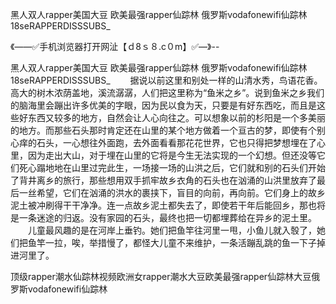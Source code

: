 黑人双人rapper美国大豆
欧美最强rapper仙踪林
俄罗斯vodafonewifi仙踪林
18seRAPPERDISSSUBS_


《——✅手机浏览器打开网沚【ｄ8ｓ８.c０m】✅—》--

黑人双人rapper美国大豆
欧美最强rapper仙踪林
俄罗斯vodafonewifi仙踪林
18seRAPPERDISSSUBS_
　　据说以前这里和别处一样的山清水秀，鸟语花香。高大的树木浓荫盖地，溪流潺潺，人们把这里称为“鱼米之乡”。说到鱼米之乡我们的脑海里会蹦出许多优美的字眼，因为民以食为天，只要是有好东西吃，而且是这些好东西又较多的地方，自然会让人心向往之。可以想象以前的杉阳是一个多美丽的地方。而那些石头那时肯定还在山里的某个地方做着一个亘古的梦，即使有个别心痒的石头，一心想往外面跑，去外面看看那花花世界，它也只得把梦想埋在了心里，因为走出大山，对于埋在山里的它将是今生无法实现的一个幻想。但还没等它们死心蹋地地在山里过完此生，一场接一场的山洪之后，它们就和别的石头们开始了背井离乡的旅行，那些想用双手抓牢故乡衣角的石头也在汹涌的山洪里放弃了最后一丝希望，它们在汹涌的洪水的裹挟下，盲目的向前，再向前。它们身上的故乡泥土被冲刷得干干净净。连一点故乡泥土都失去了，即使若干年后能回乡，那也将是一条迷途的归返。没有家园的石头，最终也把一切都埋葬给在异乡的泥土里。
　　儿童最风趣的是在河岸上垂钓。她们把鱼竿往河里一甩，小鱼儿就入彀了，她们把鱼竿一拉，唉，举措慢了，都怪大儿童不来维护，一条活蹦乱跳的鱼一下子掉进河里了。





顶级rapper潮水仙踪林视频欧洲女rapper潮水大豆欧美最强rapper仙踪林大豆俄罗斯vodafonewifi仙踪林
